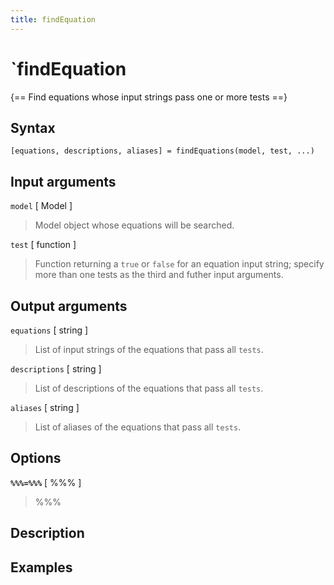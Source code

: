 ```yaml
---
title: findEquation
---
```


# `findEquation

{== Find equations whose input strings pass one or more tests ==}


## Syntax 

    [equations, descriptions, aliases] = findEquations(model, test, ...)


## Input arguments 

`model` [ Model ]
> 
> Model object whose equations will be searched.
> 


`test` [ function ]
> 
> Function returning a `true` or `false` for an equation input string;
> specify more than one tests as the third and futher input arguments.
> 


## Output arguments 

`equations` [ string ]
> 
> List of input strings of the equations that pass all `tests`.
> 


`descriptions` [ string ]
> 
> List of descriptions of the equations that pass all `tests`.
> 


`aliases` [ string ]
> 
> List of aliases of the equations that pass all `tests`.
> 


## Options 

__`%%%=%%%`__ [ %%% ]
> 
> %%%
> 


## Description 


## Examples



